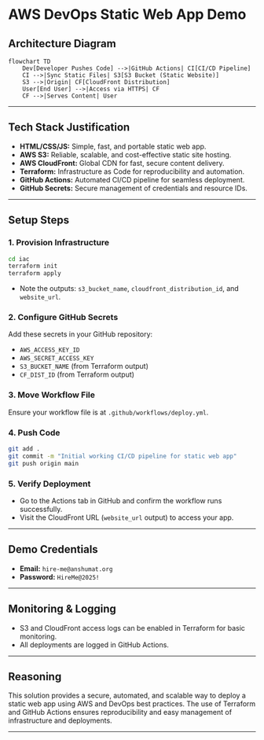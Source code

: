 # AWS DevOps Static Web App Demo

## Architecture Diagram

```mermaid
flowchart TD
    Dev[Developer Pushes Code] -->|GitHub Actions| CI[CI/CD Pipeline]
    CI -->|Sync Static Files| S3[S3 Bucket (Static Website)]
    S3 -->|Origin| CF[CloudFront Distribution]
    User[End User] -->|Access via HTTPS| CF
    CF -->|Serves Content| User
```

---

## Tech Stack Justification

- **HTML/CSS/JS:** Simple, fast, and portable static web app.
- **AWS S3:** Reliable, scalable, and cost-effective static site hosting.
- **AWS CloudFront:** Global CDN for fast, secure content delivery.
- **Terraform:** Infrastructure as Code for reproducibility and automation.
- **GitHub Actions:** Automated CI/CD pipeline for seamless deployment.
- **GitHub Secrets:** Secure management of credentials and resource IDs.

---

## Setup Steps

### 1. **Provision Infrastructure**

```sh
cd iac
terraform init
terraform apply
```
- Note the outputs: `s3_bucket_name`, `cloudfront_distribution_id`, and `website_url`.

### 2. **Configure GitHub Secrets**

Add these secrets in your GitHub repository:
- `AWS_ACCESS_KEY_ID`
- `AWS_SECRET_ACCESS_KEY`
- `S3_BUCKET_NAME` (from Terraform output)
- `CF_DIST_ID` (from Terraform output)

### 3. **Move Workflow File**

Ensure your workflow file is at `.github/workflows/deploy.yml`.

### 4. **Push Code**

```sh
git add .
git commit -m "Initial working CI/CD pipeline for static web app"
git push origin main
```

### 5. **Verify Deployment**

- Go to the Actions tab in GitHub and confirm the workflow runs successfully.
- Visit the CloudFront URL (`website_url` output) to access your app.

---

## Demo Credentials

- **Email:** `hire-me@anshumat.org`
- **Password:** `HireMe@2025!`

---

## Monitoring & Logging

- S3 and CloudFront access logs can be enabled in Terraform for basic monitoring.
- All deployments are logged in GitHub Actions.

---


## Reasoning

This solution provides a secure, automated, and scalable way to deploy a static web app using AWS and DevOps best practices. The use of Terraform and GitHub Actions ensures reproducibility and easy management of infrastructure and deployments.

---
